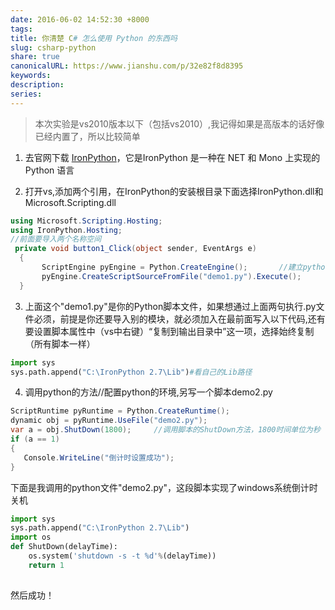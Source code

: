 ```yaml
---  
date: 2016-06-02 14:52:30 +8000  
tags:   
title: 你清楚 C# 怎么使用 Python 的东西吗  
slug: csharp-python  
share: true  
canonicalURL: https://www.jianshu.com/p/32e82f8d8395  
keywords:   
description:   
series:   
---  
```

  
> 本次实验是vs2010版本以下（包括vs2010）,我记得如果是高版本的话好像已经内置了，所以比较简单  
  
1. 去官网下载 [IronPython](http://ironpython.codeplex.com/)，它是IronPython 是一种在 NET 和 Mono 上实现的 Python 语言  
  
2. 打开vs,添加两个引用，在IronPython的安装根目录下面选择IronPython.dll和Microsoft.Scripting.dll  
  
```c#  
using Microsoft.Scripting.Hosting;  
using IronPython.Hosting;  
//前面要导入两个名称空间  
 private void button1_Click(object sender, EventArgs e)  
  {  
       ScriptEngine pyEngine = Python.CreateEngine();       //建立python引擎  
       pyEngine.CreateScriptSourceFromFile("demo1.py").Execute();      //执行.py脚本   
  }  
```  
  
3. 上面这个"demo1.py"是你的Python脚本文件，如果想通过上面两句执行.py文件必须，前提是你还要导入别的模块，就必须加入在最前面写入以下代码,还有要设置脚本属性中（vs中右键）“复制到输出目录中”这一项，选择始终复制（所有脚本一样）  
  
```python  
import sys  
sys.path.append("C:\IronPython 2.7\Lib")#看自己的Lib路径  
```  
  
4. 调用python的方法//配置python的环境,另写一个脚本demo2.py  
  
```C#  
ScriptRuntime pyRuntime = Python.CreateRuntime();  
dynamic obj = pyRuntime.UseFile("demo2.py");  
var a = obj.ShutDown(1800);     //调用脚本的ShutDown方法，1800时间单位为秒  
if (a == 1)  
{  
   Console.WriteLine("倒计时设置成功");  
}  
```  
  
下面是我调用的python文件"demo2.py"，这段脚本实现了windows系统倒计时关机  
  
```python  
import sys  
sys.path.append("C:\IronPython 2.7\Lib")  
import os  
def ShutDown(delayTime):  
    os.system('shutdown -s -t %d'%(delayTime))  
    return 1  
  
```  
  
然后成功！  

